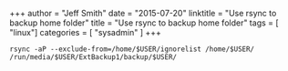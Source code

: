 +++
author = "Jeff Smith"
date = "2015-07-20"
linktitle = "Use rsync to backup home folder"
title = "Use rsync to backup home folder"
tags = [ "linux"]
categories = [ "sysadmin" ]
+++

    rsync -aP --exclude-from=/home/$USER/ignorelist /home/$USER/ /run/media/$USER/ExtBackup1/backup/$USER/
